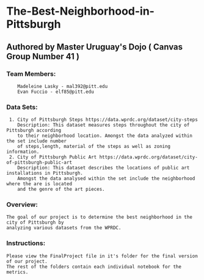# The-Best-Neighborhood-in-Pittsburgh
## Authored by Master Uruguay's Dojo ( Canvas Group Number 41 )
### Team Members:
        Madeleine Lasky - mal392@pitt.edu
        Evan Fuccio - elf85@pitt.edu
### Data Sets: 
     1. City of Pittsburgh Steps https://data.wprdc.org/dataset/city-steps
        Description: This dataset measures steps throughout the city of Pittsburgh according
        to their neighborhood location. Amongst the data analyzed within the set include number
        of steps,length, material of the steps as well as zoning information.
     2. City of Pittsburgh Public Art https://data.wprdc.org/dataset/city-of-pittsburgh-public-art
        Description: This dataset describes the locations of public art installations in Pittsburgh.
        Amongst the data analysed within the set include the neighborhood where the are is located
        and the genre of the art pieces. 
### Overview: 
    The goal of our project is to determine the best neighborhood in the city of Pittsburgh by 
    analyzing various datasets from the WPRDC. 

### Instructions:
    Please view the FinalProject file in it's folder for the final version of our project. 
    The rest of the folders contain each individual notebook for the metrics.
